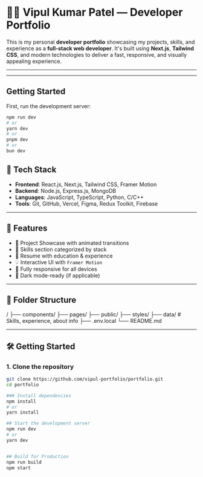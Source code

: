 
# 🧑‍💻 Vipul Kumar Patel — Developer Portfolio

This is my personal **developer portfolio** showcasing my projects, skills, and experience as a **full-stack web developer**. It's built using **Next.js**, **Tailwind CSS**, and modern technologies to deliver a fast, responsive, and visually appealing experience.

---

<!-- ## 🚀 Live Demo

🌐 [Visit Portfolio](https://your-live-link.com)  
📫 [Email me](mailto:vipul20020308@gmail.com) -->

---
## Getting Started

First, run the development server:

```bash
npm run dev
# or
yarn dev
# or
pnpm dev
# or
bun dev
```

## 🧰 Tech Stack

- **Frontend**: React.js, Next.js, Tailwind CSS, Framer Motion
- **Backend**: Node.js, Express.js, MongoDB
- **Languages**: JavaScript, TypeScript, Python, C/C++
- **Tools**: Git, GitHub, Vercel, Figma, Redux Toolkit, Firebase

---

## 🧩 Features

- 💼 Project Showcase with animated transitions
- 🧠 Skills section categorized by stack
- 📜 Resume with education & experience
- 💡 Interactive UI with `Framer Motion`
- 📱 Fully responsive for all devices
- 🌙 Dark mode-ready (if applicable)

---

## 📁 Folder Structure

/
├── components/
├── pages/
├── public/
├── styles/
├── data/ # Skills, experience, about info
├── .env.local
└── README.md


---

## 🛠️ Getting Started

### 1. Clone the repository

```bash
git clone https://github.com/vipul-portfolio/portfolio.git
cd portfolio

### Install dependencies
npm install
# or
yarn install

## Start the development server
npm run dev
# or
yarn dev


## Build for Production
npm run build
npm start
